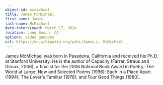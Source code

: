 ```yaml
---
object-id: mcmichael
title: James McMichael    
first-name: James
last-name: McMichael
date-interviewed: March 17, 2014
location: Long Beach, CA
options: video genpoem
url: https://en.wikipedia.org/wiki/James_L._McMichael
---
```


James McMichael was born in Pasadena, California and received his Ph.D. at Stanford University. He is the author of Capacity (Farrar, Straus and Giroux, 2006), a finalist for the 2006 National Book Award in Poetry; The World at Large: New and Selected Poems (1996); Each in a Place Apart (1994); The Lover's Familiar (1978); and Four Good Things (1980).
